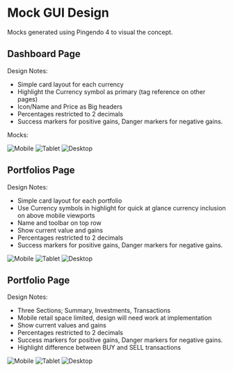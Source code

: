 # Mock GUI Design

Mocks generated using Pingendo 4 to visual the concept.

## Dashboard Page

Design Notes:
* Simple card layout for each currency
* Highlight the Currency symbol as primary (tag reference on other pages)
* Icon/Name and Price as Big headers
* Percentages restricted to 2 decimals
* Success markers for positive gains, Danger markers for negative gains.

Mocks:

![Mobile](Mobile/Dashboard.png)
![Tablet](Tablet/Dashboard.png)
![Desktop](Desktop/Dashboard.png)


## Portfolios Page

Design Notes:
* Simple card layout for each portfolio
* Use Currency symbols in highlight for quick at glance currency inclusion
on above mobile viewports
* Name and toolbar on top row
* Show current value and gains
* Percentages restricted to 2 decimals
* Success markers for positive gains, Danger markers for negative gains.

![Mobile](Mobile/Portfolios.png)
![Tablet](Tablet/Portfolios.png)
![Desktop](Desktop/Portfolios.png)


## Portfolio Page

Design Notes:
* Three Sections; Summary, Investments, Transactions
* Mobile retail space limited, design will need work at implementation
* Show current values and gains
* Percentages restricted to 2 decimals
* Success markers for positive gains, Danger markers for negative gains.
* Highlight difference between BUY and SELL transactions

![Mobile](Mobile/Portfolio.png)
![Tablet](Tablet/Portfolio.png)
![Desktop](Desktop/Portfolio.png)
